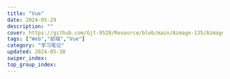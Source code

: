 ```yaml
---
title: "Vue"
date: 2024-05-29
description: ""
cover: https://github.com/Gjt-9520/Resource/blob/main/Aimage-135/Aimage31.jpg?raw=true
tags: ["Web","前端","Vue"]
category: "学习笔记"
updated: 2024-05-30
swiper_index: 
top_group_index: 
---
```

